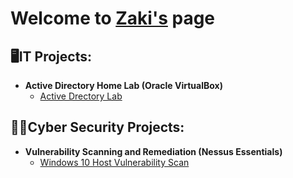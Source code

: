 <h1> Welcome to <a href="https://www.linkedin.com/in/zaki-isse-3793b0219/"> Zaki's</a> page <br/></a>
<h2>🖥️IT Projects:</h2>

-  <b>Active Directory Home Lab (Oracle VirtualBox)</b>
   - [Active Drectory Lab](https://github.com/mozaki99/Active-Directory-Home-Lab)
<h2>👨‍💻Cyber Security Projects:</h2>

- <b>Vulnerability Scanning and Remediation (Nessus Essentials)</b>
  - [Windows 10 Host Vulnerability Scan](https://github.com/mozaki99/VulnerabilityScanner)
